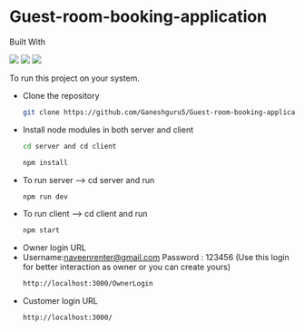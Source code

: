 # Guest-room-booking-application

Built With

<div style={{display:'flex'}}>
<img src="https://img.shields.io/badge/React-20232A?style=for-the-badge&logo=react&logoColor=61DAFB">
<img src="https://img.shields.io/badge/MongoDB-%234ea94b.svg?style=for-the-badge&logo=mongodb&logoColor=white">
<img src="https://img.shields.io/badge/node.js-6DA55F?style=for-the-badge&logo=node.js&logoColor=white">
</div>

To run this project on your system.
* Clone the repository 
  ```sh
  git clone https://github.com/Ganeshguru5/Guest-room-booking-application.git
  ```
* Install node modules in both server and client
  ```sh
  cd server and cd client 
  ```
  ```sh
  npm install 
  ```
* To run server --> cd server and run
  ```sh
  npm run dev
  ```
* To run client --> cd client and run
  ```sh
  npm start
  ```
* Owner login URL
* Username:naveenrenter@gmail.com Password : 123456 (Use this login for better interaction as owner or you can create yours)
  ```sh
  http://localhost:3000/OwnerLogin
  ```
* Customer login URL
  ```sh
  http://localhost:3000/
  ```
